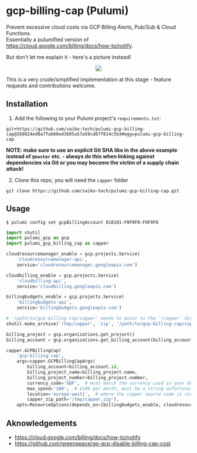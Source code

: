 # gcp-billing-cap (Pulumi)

Prevent excessive cloud costs via GCP Billing Alerts, Pub/Sub & Cloud Functions.<br>
Essentially a pulumified version of https://cloud.google.com/billing/docs/how-to/notify.

But don't let me explain it - here's a picture instead!

<p align="center">
  <img src="https://user-images.githubusercontent.com/5138316/140429689-164dfc5d-5226-4dba-bf55-351f0d594b4d.png" />
</p>

This is a very crude/simplified implementation at this stage - feature requests and contributions welcome.

## Installation

1. Add the following to your Pulumi project's `requirements.txt`:

```
git+https://github.com/saiko-tech/pulumi-gcp-billing-cap@260924ed0a7fab60ed3605a57a59cd67f814c5b3#egg=pulumi-gcp-billing-cap
```

**NOTE: make sure to use an explicit Git SHA like in the above example isstead of `@master` etc. - always do this when linking against dependencies via Git or you may become the victim of a supply chain attack!**

2. Clone this repo, you will need the `capper` folder

```
git clone https://github.com/saiko-tech/pulumi-gcp-billing-cap.git
```

## Usage

```terminal
$ pulumi config set gcpBillingAccount 010101-F0F0F0-F0F0F0
```

```py
import shutil
import pulumi_gcp as gcp
import pulumi_gcp_billing_cap as capper

cloudresourcemanager_enable = gcp.projects.Service(
    'cloudresourcemanager-api',
    service='cloudresourcemanager.googleapis.com')

cloudbilling_enable = gcp.projects.Service(
    'cloudbilling-api',
    service='cloudbilling.googleapis.com')

billingbudgets_enable = gcp.projects.Service(
    'billingbudgets-api',
    service='billingbudgets.googleapis.com')

# '/path/to/gcp-billing-cap/capper' needs to point to the `/capper` directory of this repo
shutil.make_archive('/tmp/capper', 'zip', '/path/to/gcp-billing-cap/capper')

billing_project = gcp.organizations.get_project()
billing_account = gcp.organizations.get_billing_account(billing_account=config.require('gcpBillingAccount'))

capper.GCPBillingCap(
    'gcp-billing-cap',
    args=capper.GCPBillingCapArgs(
        billing_account=billing_account.id,
        billing_project_name=billing_project.name,
        billing_project_number=billing_project.number,
        currency_code='GBP',  # must match the currency used in your GCP billing account
        max_spend='100',  # £100 per month, must be a string unfortunately
        location='europe-west1',  # where the capper source code is stored in GCS
        capper_zip_path='/tmp/capper.zip'),
    opts=ResourceOptions(depends_on=[billingbudgets_enable, cloudresourcemanager_enable, cloudbilling_enable]))
```

## Aknowledgements

- https://cloud.google.com/billing/docs/how-to/notify
- https://github.com/greenpeace/gp-gcp-disable-billing-cap-cost
